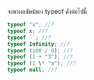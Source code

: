 จงหาผลลัพธ์ของ typeof ดังต่อไปนี้

```js
typeof "x"; //?
typeof x; //?
typeof ``; //?
typeof Infinity; //?
typeof (100 / 0); //?
typeof (1 + "3"); //?
typeof (1 \* "a"); //?
typeof null; //?
```
